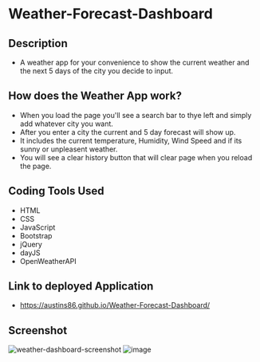 # Weather-Forecast-Dashboard

## Description
- A weather app for your convenience to show the current weather and the next 5 days of the city you decide to input. 

## How does the Weather App work? 
- When you load the page you'll see a search bar to thye left and simply add whatever city you want.
- After you enter a city the current and 5 day forecast will show up. 
- It includes the current temperature, Humidity, Wind Speed and if its sunny or unpleasent weather. 
- You will see a clear history button that will clear page when you reload the page. 

## Coding Tools Used
- HTML
- CSS
- JavaScript
- Bootstrap
- jQuery
- dayJS
- OpenWeatherAPI

## Link to deployed Application
- https://austins86.github.io/Weather-Forecast-Dashboard/
## Screenshot
![weather-dashboard-screenshot](https://user-images.githubusercontent.com/117120566/212192846-ba435c4a-9b76-443a-909a-01a6d118345e.jpg)
![image](https://user-images.githubusercontent.com/117120566/213563092-771f4e58-1da9-417a-8f18-7840ce7edbea.png)
